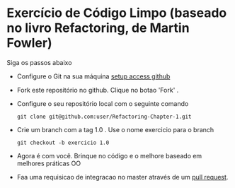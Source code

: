 # Exercício de Código Limpo (baseado no livro Refactoring, de Martin Fowler)

Siga os passos abaixo

* Configure o Git na sua máquina [setup access github](http://help.github.com/mac-set-up-git/)
* Fork este repositório no github. Clique no botao 'Fork' .
* Configure o seu repositório local com o seguinte comando

    `git clone git@github.com:user/Refactoring-Chapter-1.git`

* Crie um branch com a tag 1.0 . Use o nome exercicio para o branch
    
    `git checkout -b exercicio 1.0`

* Agora é com você. Brinque no código e o melhore baseado em melhores práticas OO

* Faa uma requisicao de integracao no master através de um [pull request](http://help.github.com/send-pull-requests/).
	
